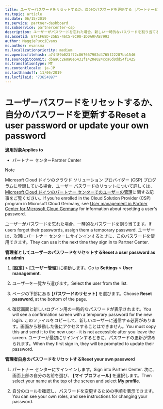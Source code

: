 ```yaml
---
title: ユーザーパスワードをリセットするか、自分のパスワードを更新する |パートナーセンター
ms.topic: article
ms.date: 06/15/2019
ms.service: partner-dashboard
ms.subservice: partnercenter-csp
description: ユーザーがパスワードを忘れた場合、新しい一時的なパスワードを割り当てることができます。 ユーザーは、次回にパートナー センターにサインインするときに、このパスワードを使用できます。
ms.assetid: E7F1F68D-25E5-46C5-9C98-1D0A9FAB7993
author: MaggiePucciEvans
ms.author: evansma
ms.localizationpriority: medium
ms.openlocfilehash: a74f89b023f72c867667902d4765f22287bb1546
ms.sourcegitcommit: dbaa6c2e8a0e6431f1420e024cca6d0dd54f1425
ms.translationtype: MT
ms.contentlocale: ja-JP
ms.lasthandoff: 11/06/2019
ms.locfileid: "73654097"
---
```

# <a name="reset-a-user-password-or-update-your-own-password"></a><span data-ttu-id="bba47-104">ユーザーパスワードをリセットするか、自分のパスワードを更新する</span><span class="sxs-lookup"><span data-stu-id="bba47-104">Reset a user password or update your own password</span></span>

<span data-ttu-id="bba47-105">**適用対象**</span><span class="sxs-lookup"><span data-stu-id="bba47-105">**Applies to**</span></span>

-  <span data-ttu-id="bba47-106">パートナー センター</span><span class="sxs-lookup"><span data-stu-id="bba47-106">Partner Center</span></span>
   
> [!NOTE]  
>  <span data-ttu-id="bba47-107">Microsoft Cloud ドイツのクラウド ソリューション プロバイダー (CSP) プログラムに登録している場合、ユーザー パスワードのリセットについて詳しくは、[Microsoft Cloud ドイツのパートナー センターでのユーザーの管理](user-management-in-partner-center-for-microsoft-cloud-germany.md)に関する記事をご覧ください。</span><span class="sxs-lookup"><span data-stu-id="bba47-107">If you're enrolled in the Cloud Solution Provider (CSP) program in Microsoft Cloud Germany, see [User management in Partner Center for Microsoft Cloud Germany](user-management-in-partner-center-for-microsoft-cloud-germany.md) for information about resetting a user's password.</span></span>

<span data-ttu-id="bba47-108">ユーザーがパスワードを忘れた場合、一時的なパスワードを割り当てます。</span><span class="sxs-lookup"><span data-stu-id="bba47-108">If users forget their passwords, assign them a temporary password.</span></span> <span data-ttu-id="bba47-109">ユーザーは、次回にパートナー センターにサインインするときに、このパスワードを使用できます。</span><span class="sxs-lookup"><span data-stu-id="bba47-109">They can use it the next time they sign in to Partner Center.</span></span>

<span data-ttu-id="bba47-110">**管理者としてユーザーのパスワードをリセットする**</span><span class="sxs-lookup"><span data-stu-id="bba47-110">**Reset a user password as an admin**</span></span>

1.  <span data-ttu-id="bba47-111">**[設定]** &gt; **[ユーザー管理]** に移動します。</span><span class="sxs-lookup"><span data-stu-id="bba47-111">Go to **Settings** &gt; **User management**.</span></span>
2.  <span data-ttu-id="bba47-112">ユーザーを一覧から選びます。</span><span class="sxs-lookup"><span data-stu-id="bba47-112">Select the user from the list.</span></span>

3.  <span data-ttu-id="bba47-113">ページの下部にある **[パスワードのリセット]** を選びます。</span><span class="sxs-lookup"><span data-stu-id="bba47-113">Choose **Reset password**, at the bottom of the page.</span></span>

4.  <span data-ttu-id="bba47-114">確認画面と新しいログイン用の一時的なパスワードが表示されます。</span><span class="sxs-lookup"><span data-stu-id="bba47-114">You will see a confirmation screen with a temporary password for the new login.</span></span> <span data-ttu-id="bba47-115">このファイルをコピーして、新しいユーザーに送信する必要があります。画面から移動した後にアクセスすることはできません。</span><span class="sxs-lookup"><span data-stu-id="bba47-115">You must copy this and send it to the new user - it is not accessible after you leave the screen.</span></span> <span data-ttu-id="bba47-116">ユーザーが最初にサインインするときに、パスワードの更新が求められます。</span><span class="sxs-lookup"><span data-stu-id="bba47-116">When they first sign in, they will be prompted to update their password.</span></span>

<span data-ttu-id="bba47-117">**管理者自身のパスワードをリセットする**</span><span class="sxs-lookup"><span data-stu-id="bba47-117">**Reset your own password**</span></span>

1.  <span data-ttu-id="bba47-118">パートナー センターにサインインします。</span><span class="sxs-lookup"><span data-stu-id="bba47-118">Sign into Partner Center.</span></span> <span data-ttu-id="bba47-119">次に、画面上部の自分の名前を選び、 **[マイ プロフィール]** を選択します。</span><span class="sxs-lookup"><span data-stu-id="bba47-119">Then select your name at the top of the screen and select **My profile**.</span></span>

2.  <span data-ttu-id="bba47-120">自分のロールを確認し、パスワードを変更するための手順を表示できます。</span><span class="sxs-lookup"><span data-stu-id="bba47-120">You can see your own roles, and see instructions for changing your password.</span></span>

 

 



